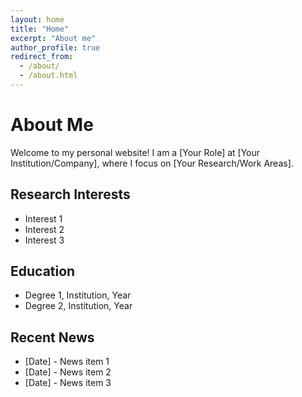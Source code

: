 ```yaml
---
layout: home
title: "Home"
excerpt: "About me"
author_profile: true
redirect_from: 
  - /about/
  - /about.html
---
```


# About Me

Welcome to my personal website! I am a [Your Role] at [Your Institution/Company], where I focus on [Your Research/Work Areas].

## Research Interests
- Interest 1
- Interest 2
- Interest 3

## Education
- Degree 1, Institution, Year
- Degree 2, Institution, Year

## Recent News
- [Date] - News item 1
- [Date] - News item 2
- [Date] - News item 3 
